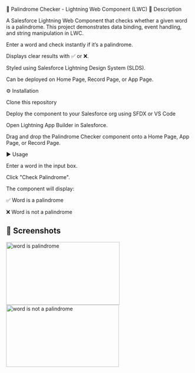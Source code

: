 🔄 Palindrome Checker - Lightning Web Component (LWC)
📖 Description

A Salesforce Lightning Web Component that checks whether a given word is a palindrome.
This project demonstrates data binding, event handling, and string manipulation in LWC.

Enter a word and check instantly if it’s a palindrome.

Displays clear results with ✅ or ❌.

Styled using Salesforce Lightning Design System (SLDS).

Can be deployed on Home Page, Record Page, or App Page.

⚙️ Installation

Clone this repository


Deploy the component to your Salesforce org using SFDX or VS Code


Open Lightning App Builder in Salesforce.

Drag and drop the Palindrome Checker component onto a Home Page, App Page, or Record Page.

▶️ Usage

Enter a word in the input box.

Click "Check Palindrome".

The component will display:

✅ Word is a palindrome

❌ Word is not a palindrome

## 📸 Screenshots

<img width="308" height="170" alt="word is palindrome" src="https://github.com/user-attachments/assets/07f6696c-b98e-4807-a4b8-fc0ee32d578c" />
<img width="306" height="168" alt="word is not a palindrome" src="https://github.com/user-attachments/assets/87cb9ff3-1744-4333-b50b-a24ee9c59841" />
